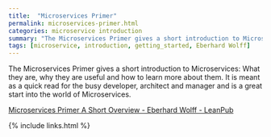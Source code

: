 ```yaml
---
title:  "Microservices Primer"
permalink: microservices-primer.html
categories: microservice introduction
summary: "The Microservices Primer gives a short introduction to Microservices."
tags: [microservice, introduction, getting_started, Eberhard Wolff]
---
```


The Microservices Primer gives a short introduction to Microservices: What they are, why they are useful and how to learn more about them. It is meant as a quick read for the busy developer, architect and manager and is a great start into the world of Microservices.

[Microservices Primer A Short Overview - Eberhard Wolff - LeanPub](https://leanpub.com/microservices-primer/read)

{% include links.html %}

